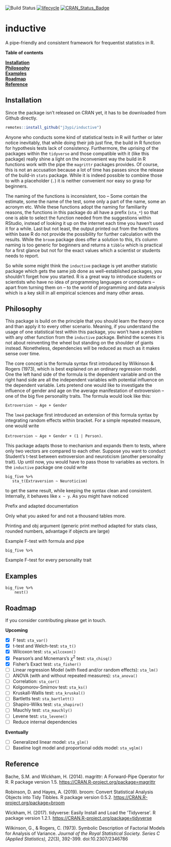 <!-- badges: start -->

![Build Status](https://travis-ci.org/j3ypi/inductive.svg?branch=master) [![lifecycle](https://img.shields.io/badge/lifecycle-experimental-orange.svg)](https://www.tidyverse.org/lifecycle/#experimental) [![CRAN_Status_Badge](https://www.r-pkg.org/badges/version/inductive)](https://cran.r-project.org/package=inductive)

<!-- badges: end -->

# inductive

A pipe-friendly and consistent framework for frequentist statistics in R. 



**Table of contents**

**[Installation](#installation)** <br>**[Philosophy](#philosophy)** <br>**[Examples](#examples)** <br>**[Roadmap](#roadmap)** <br>**[Reference](#reference)** <br>

## Installation

Since the package isn’t released on CRAN yet, it has to be downloaded from Github directly.

```R
remotes::install_github("j3ypi/inductive")
```

Anyone who conducts some kind of statistical tests in R will further or later notice inevitably, that while doing their job just fine, the build in R function for hypothesis tests lack of consistency. Furthermore, the uprising of the packages within the `tidyverse` and those compatible with it (like this package) really shine a light on the inconvenient way the build in R functions work with the pipe the `magrittr` packages provides. Of course, this is not an accusation because a lot of time has passes since the release of the build-in `stats` package. While it is indeed possible to combine those to with a placeholder (`.`) it is neither convenient nor easy so grasp for beginners.

The naming of the functions is inconsistent, too – Some contain the estimate, some the name of the test, some only a part of the name, some an acronym etc. While these functions adopt the naming for familiarity reasons, the functions in this package do all have a prefix (`sta_*`) so that one is able to select the function needed from the suggestions within RStudio, instead of looking it up on the internet each time you haven’t used it for a while. Last but not least, the output printed out from the functions within base R do not provide the possibility for further calculation with the results.  While the `broom` package does offer a solution to this, it’s column naming is too generic for beginners and returns a `tibble` which is practical for a first glance but not for the exact values which a scientist or students needs to report.

So while some might think the `inductive` package is yet another statistic package which gets the same job done as well-established packages, you shouldn’t forget how you started. R is a great way to introduce students or scientists who have no idea of programming languages or computers – apart from turning them on – to the world of programming and data analysis which is a key skill in all empirical sciences and many other areas. 

## Philosophy 

This package is build on the principle that you should learn the theory once and than apply it to every other scenario. Meaning, if you understand the usage of one statistical test within this package, you won’t have a problem with any other function from the `inductive` package. Behind the scenes it is not about reinventing the wheel but standing on the shoulder of giants instead. Nonetheless, dependencies will be reduced as much as it makes sense over time. 

The core concept is the formula syntax first introduced by Wilkinson & Rogers (1973), which is best explained on an ordinary regression model. One the left hand side of the formula is the dependent variable and on the right hand side are all the independent variables with potential influence on the dependent variable. Lets pretend one would like to investigate the influence of gender and age on the average manifestation of extroversion – one of the big five personality traits. The formula would look like this:

`Extroversion ~ Age + Gender`

The `lme4` package first introduced an extension of this formula syntax by integrating random effects within bracket. For a simple repeated measure, one would write 

`Extroversion ~ Age + Gender + (1 | Person)`. 

This package adapts those to mechanism and expands them to tests, where only two vectors are compared to each other. Suppose you want to conduct Student’s t-test between extroversion and neuroticism (another personality trait). Up until now, you would have to pass those to variables as vectors. In the `inductive` package one could write 

```{r}
big_five %>%
   sta_t(Extraversion ~ Neuroticism)
```

to get the same result, while keeping the syntax clean and consistent. Internally, it behaves like `x ~ y`. As you might have noticed

Prefix and adapted documentation

Only what you asked for and not a thousand tables more.

Printing and obj argument (generic print method adapted for stats class, rounded numbers, advantage if objects are large)

Example F-test with formula and pipe

```{r}
big_five %>%
```

Example F-test for every personality trait

## Examples

```{r}
big_five %>%
	nest()
```

## Roadmap

If you consider contributing please get in touch. 

**Upcoming**

- [x] F test: `sta_var()` 
- [x] t-test and Welch-test: `sta_t()`
- [x] Wilcoxon test: `sta_wilcoxon()`
- [x] Pearson’s and Mcnemars’s $\chi^2$ test: `sta_chisq()`
- [x] Fisher’s Exact test: `sta_fisher()` 
- [ ] Linear regression Model (with fixed and/or random effects): `sta_lm()` 
- [ ] ANOVA (with and without repeated measures): `sta_anova()` 
- [ ] Correlation: `sta_cor()`
- [ ] Kolgomorov-Smirnov test: `sta_ks()`
- [ ] Kruskall-Wallis test: `sta_kruskal()`
- [ ] Bartletts test: `sta_bartlett()`
- [ ] Shapiro-Wilks test: `sta_shapiro()`
- [ ] Mauchly test: `sta_mauchly()`
- [ ] Levene test: `sta_levene()`
- [ ] Reduce internal dependencies

**Eventually**

- [ ] Generalized linear model: `sta_glm()`
- [ ] Baseline logit model and proportional odds model: `sta_vglm()`

## Reference

Bache, S.M. and Wickham, H. (2014). magrittr: A Forward-Pipe Operator for R. R package version 1.5. https://CRAN.R-project.org/package=magrittr

Robinson, D. and Hayes, A. (2019). broom: Convert Statistical Analysis Objects into Tidy Tibbles. R package version 0.5.2. https://CRAN.R-project.org/package=broom

Wickham, H. (2017). tidyverse: Easily Install and Load the 'Tidyverse'. R package version 1.2.1. https://CRAN.R-project.org/package=tidyverse

Wilkinson, G., & Rogers, C. (1973). Symbolic Description of Factorial Models for Analysis of Variance. *Journal of the Royal Statistical Society. Series C (Applied Statistics),* *22*(3), 392-399. doi:10.2307/2346786

